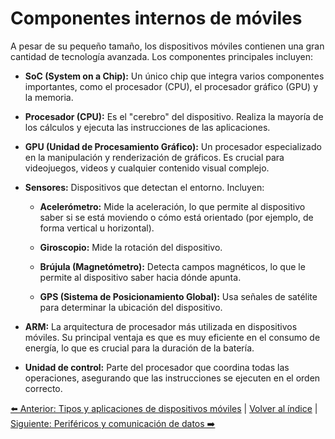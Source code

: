 # Componentes internos de móviles
A pesar de su pequeño tamaño, los dispositivos móviles contienen una gran cantidad de tecnología avanzada. Los componentes principales incluyen:

- **SoC (System on a Chip):** Un único chip que integra varios componentes importantes, como el procesador (CPU), el procesador gráfico (GPU) y la memoria.

- **Procesador (CPU):** Es el "cerebro" del dispositivo. Realiza la mayoría de los cálculos y ejecuta las instrucciones de las aplicaciones.

- **GPU (Unidad de Procesamiento Gráfico):** Un procesador especializado en la manipulación y renderización de gráficos. Es crucial para videojuegos, videos y cualquier contenido visual complejo.

- **Sensores:** Dispositivos que detectan el entorno. Incluyen:

    - **Acelerómetro:** Mide la aceleración, lo que permite al dispositivo saber si se está moviendo o cómo está orientado (por ejemplo, de forma vertical u horizontal).

    - **Giroscopio:** Mide la rotación del dispositivo.

    - **Brújula (Magnetómetro):** Detecta campos magnéticos, lo que le permite al dispositivo saber hacia dónde apunta.

    - **GPS (Sistema de Posicionamiento Global):** Usa señales de satélite para determinar la ubicación del dispositivo.

- **ARM:** La arquitectura de procesador más utilizada en dispositivos móviles. Su principal ventaja es que es muy eficiente en el consumo de energía, lo que es crucial para la duración de la batería.

- **Unidad de control:** Parte del procesador que coordina todas las operaciones, asegurando que las instrucciones se ejecuten en el orden correcto.


[⬅️ Anterior: Tipos y aplicaciones de dispositivos móviles](TiposAplicaciones.md) | [Volver al índice](../TablaDeContenidos.md) | [Siguiente: Periféricos y comunicación de datos ➡️](PerifericosComunicacion.md)